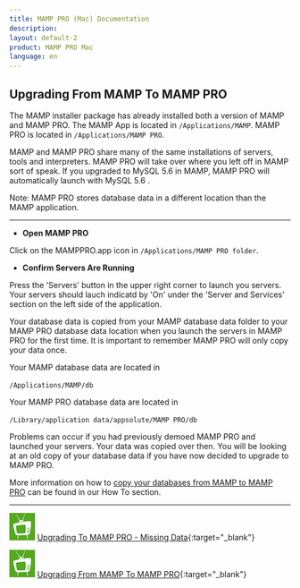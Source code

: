 ```yaml
---
title: MAMP PRO (Mac) Documentation
description: 
layout: default-2
product: MAMP PRO Mac
language: en
---
```


## Upgrading From MAMP To MAMP PRO

The MAMP installer package has already installed both a version of MAMP and MAMP PRO. The MAMP App is located in `/Applications/MAMP`. MAMP PRO is located in `/Applications/MAMP PRO`.

MAMP and MAMP PRO share many of the same installations of servers, tools and interpreters. MAMP PRO will take over where you left off in MAMP sort of speak. If you upgraded to MySQL 5.6 in MAMP, MAMP PRO will automatically launch with MySQL 5.6 .

<div class="alert" role="alert">
Note: MAMP PRO stores database data in a different location than the MAMP application.
</div>

---

*  **Open MAMP PRO**  

Click on the MAMPPRO.app icon in `/Applications/MAMP PRO folder`.

*  **Confirm Servers Are Running**

Press the 'Servers' button in the upper right corner to launch you servers. Your servers should lauch indicatd by 'On' under the 'Server and Services' section on the left side of the application.

Your database data is copied from your MAMP database data folder to your MAMP PRO database data location when you launch the servers in MAMP PRO for the first time. It is important to remember MAMP PRO will only copy your data once.

Your MAMP database data are located in 

`/Applications/MAMP/db`

Your MAMP PRO database data are located in 

`/Library/application data/appsolute/MAMP PRO/db`

Problems can occur if you had previously demoed MAMP PRO and launched your servers. Your data was copied over then. You will be looking at an old copy of your database data if you have now decided to upgrade to MAMP PRO. 

More information on how to [copy your databases from MAMP to MAMP PRO](../How-Tos#upgrade_to_mamp_pro_missing_databases) can be found in our How To section.

---

![MAMP](../Videos/MAMPtv.png) [Upgrading To MAMP PRO - Missing Data](https://www.youtube.com/watch?v=wBnHo1o4W8Q){:target="_blank"}

![MAMP](../Videos/MAMPtv.png) [Upgrading From MAMP To MAMP PRO](https://www.youtube.com/watch?v=KOH8bvfE0a0){:target="_blank"}
    


